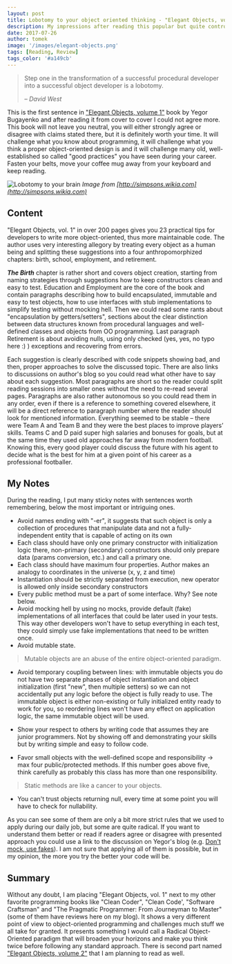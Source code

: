 ```yaml
---
layout: post
title: Lobotomy to your object oriented thinking - "Elegant Objects, volume 1" book review
description: My impressions after reading this popular but quite controversial book about object-oriented programming
date: 2017-07-26
author: tomek
image: '/images/elegant-objects.png'
tags: [Reading, Review]
tags_color: '#a149cb'
---
```

> Step one in the transformation of a successful procedural developer into a successful object developer is a lobotomy.
>
> <cite>– David West</cite>


This is the first sentence in ["Elegant Objects, volume 1"](https://www.amazon.com/Elegant-Objects-1-Yegor-Bugayenko/dp/1519166915) book by Yegor Bugayenko and after reading it from cover to cover 
I could not agree more. This book will not leave you neutral, you will either strongly agree or disagree 
with claims stated there, but it is definitely worth your time. It will challenge what you know about programming, 
it will challenge what you think a proper object-oriented design is and it will challenge many old, well-established 
so called "good practices" you have seen during your career. Fasten your belts, move your coffee mug away from your 
keyboard and keep reading.

![Lobotomy to your brain]({{site.baseurl}}/images/homer-brain.jpg)
*Image from [http://simpsons.wikia.com](http://simpsons.wikia.com)*

## Content

"Elegant Objects, vol. 1" in over 200 pages gives you 23 practical tips for developers to write more object-oriented, 
thus more maintainable code. The author uses very interesting allegory by treating every object as a human being 
and splitting these suggestions into a four anthropomorphized chapters: birth, school, employment, and retirement.

**_The Birth_** chapter is rather short and covers object creation, starting from naming strategies through suggestions 
how to keep constructors clean and easy to test. Education and Employment are the core of the book and 
contain paragraphs describing how to build encapsulated, immutable and easy to test objects, how to use interfaces 
with stub implementations to simplify testing without mocking hell. Then we could read some rants about 
"encapsulation by getters/setters", sections about the clear distinction between data structures known from 
procedural languages and well-defined classes and objects from OO programming. Last paragraph Retirement is about 
avoiding nulls, using only checked (yes, yes, no typo here :) ) exceptions and recovering from errors.

Each suggestion is clearly described with code snippets showing bad, and then, proper approaches to solve the discussed topic. There are also links to discussions on author's blog so you could read what other have to say about each suggestion. Most paragraphs are short so the reader could split reading sessions into smaller ones without the need to re-read several pages. Paragraphs are also rather autonomous so you could read them in any order, even if there is a reference to something covered elsewhere, it will be a direct reference to paragraph number where the reader should look for mentioned information.
Everything seemed to be stable – there were Team A and Team B and they were the best places to improve players’ skills. 
Teams C and D paid super high salaries and bonuses for goals, but at the same time they used old approaches far away from 
modern football. Knowing this, every good player could discuss the future with his agent to decide what is the best for him 
at a given point of his career as a professional footballer.

## My Notes

During the reading, I put many sticky notes with sentences worth remembering, below the most important or intriguing ones.

* Avoid names ending with "-er", it suggests that such object is only a collection of procedures that manipulate data 
and not a fully-independent entity that is capable of acting on its own
* Each class should have only one primary constructor with initialization logic there, non-primary (secondary) constructors should only prepare data (params conversion, etc.) and call a primary one.
* Each class should have maximum four properties. Author makes an analogy to coordinates in the universe (x, y, z and time)
* Instantiation should be strictly separated from execution, new operator is allowed only inside secondary constructors
* Every public method must be a part of some interface. Why? See note below.
* Avoid mocking hell by using no mocks, provide default (fake) implementations of all interfaces that could be later used in your tests. This way other developers won't have to setup everything in each test, they could simply use fake implementations that need to be written once.
* Avoid mutable state.

> Mutable objects are an abuse of the entire object-oriented paradigm.

* Avoid temporary coupling between lines: with immutable objects you do not have two separate phases of 
object instantiation and object initialization (first "new", then multiple setters) so we can not 
accidentally put any logic before the object is fully ready to use. The immutable object is either 
non-existing or fully initialized entity ready to work for you, so reordering lines won't have any 
effect on application logic, the same immutable object will be used.

* Show your respect to others by writing code that assumes they are junior programmers. Not by showing 
off and demonstrating your skills but by writing simple and easy to follow code.
* Favor small objects with the well-defined scope and responsibility -> max four public/protected 
methods. If this number goes above five, think carefully as probably this class has more than one responsibility.

> Static methods are like a cancer to your objects.

* You can't trust objects returning null, every time at some point you will have to check for nullability.

As you can see some of them are only a bit more strict rules that we used to apply during our daily job, 
but some are quite radical. If you want to understand them better or read if readers agree or disagree 
with presented approach you could use a link to the discussion on Yegor's blog (e.g. [Don't mock, use fakes](https://www.yegor256.com/2014/09/23/built-in-fake-objects.html)). 
I am not sure that applying all of them is possible, but in my opinion, the more you try the better your code will be.

## Summary

Without any doubt, I am placing "Elegant Objects, vol. 1" next to my other favorite programming books like 
"Clean Coder", "Clean Code', "Software Craftsman" and "The Pragmatic Programmer: From Journeyman to Master" 
(some of them have reviews here on my blog). It shows a very different point of view to object-oriented 
programming and challenges much stuff we all take for granted. It presents something I would call a 
Radical Object-Oriented paradigm that will broaden your horizons and make you think twice before 
following any standard approach. There is second part named ["Elegant Objects, volume 2"](https://www.amazon.com/Elegant-Objects-2-Yegor-Bugayenko/dp/1534908307) 
that I am planning to read as well.